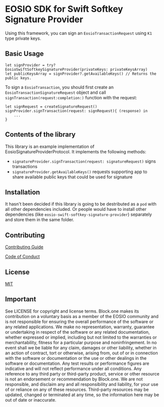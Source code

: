 # EOSIO SDK for Swift Softkey Signature Provider

Using this framework, you can sign an `EosioTransactionRequest` using `K1` type private keys.

## Basic Usage

```
let signProvider = try? EosioSwiftSoftkeySignatureProvider(privateKeys: privateKeysArray)
let publicKeysArray = signProvider?.getAvailableKeys() // Returns the public keys.
```

To sign a `EosioTransaction`, you should first create an `EosioTransactionSignatureRequest` object and call `signTransaction(request:completion:)` function with the request:

```
let signRequest = createSignatureRequest()
signProvider.signTransaction(request: signRequest){ (response) in 
    ...
}

```

## Contents of the library

This library is an example implementation of EosioSignatureProviderProtocol. It implements the following methods:

* `signatureProvider.signTransaction(request: signatureRequest)` signs transactions
* `signatureProvider.getAvailableKeys()` requests supporting app to share available public keys that could be used for signature


## Installation
It hasn't been decided if this library is going to be destributed as a `pod` with all other dependencies included. Or people would have to install other dependencies (like `eosio-swift-softkey-signature-provider`) separately and store them in the same folder.

## Contributing

[Contributing Guide](./CONTRIBUTING.md)

[Code of Conduct](./CONTRIBUTING.md#conduct)

## License

[MIT](./LICENSE)

## Important

See LICENSE for copyright and license terms.  Block.one makes its contribution on a voluntary basis as a member of the EOSIO community and is not responsible for ensuring the overall performance of the software or any related applications.  We make no representation, warranty, guarantee or undertaking in respect of the software or any related documentation, whether expressed or implied, including but not limited to the warranties or merchantability, fitness for a particular purpose and noninfringement. In no event shall we be liable for any claim, damages or other liability, whether in an action of contract, tort or otherwise, arising from, out of or in connection with the software or documentation or the use or other dealings in the software or documentation.  Any test results or performance figures are indicative and will not reflect performance under all conditions.  Any reference to any third party or third-party product, service or other resource is not an endorsement or recommendation by Block.one.  We are not responsible, and disclaim any and all responsibility and liability, for your use of or reliance on any of these resources. Third-party resources may be updated, changed or terminated at any time, so the information here may be out of date or inaccurate.
